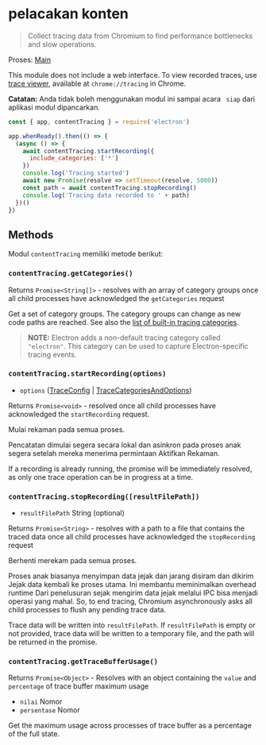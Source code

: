 # pelacakan konten

> Collect tracing data from Chromium to find performance bottlenecks and slow operations.

Proses: [Main](../glossary.md#main-process)

This module does not include a web interface. To view recorded traces, use [trace viewer][], available at `chrome://tracing` in Chrome.

**Catatan:** Anda tidak boleh menggunakan modul ini sampai acara ` siap` dari aplikasi modul dipancarkan.

```javascript
const { app, contentTracing } = require('electron')

app.whenReady().then(() => {
  (async () => {
    await contentTracing.startRecording({
      include_categories: ['*']
    })
    console.log('Tracing started')
    await new Promise(resolve => setTimeout(resolve, 5000))
    const path = await contentTracing.stopRecording()
    console.log('Tracing data recorded to ' + path)
  })()
})
```

## Methods

Modul ` contentTracing ` memiliki metode berikut:

### `contentTracing.getCategories()`

Returns `Promise<String[]>` - resolves with an array of category groups once all child processes have acknowledged the `getCategories` request

Get a set of category groups. The category groups can change as new code paths are reached. See also the [list of built-in tracing categories](https://chromium.googlesource.com/chromium/src/+/master/base/trace_event/builtin_categories.h).

> **NOTE:** Electron adds a non-default tracing category called `"electron"`. This category can be used to capture Electron-specific tracing events.

### `contentTracing.startRecording(options)`

* `options` ([TraceConfig](structures/trace-config.md) | [TraceCategoriesAndOptions](structures/trace-categories-and-options.md))

Returns `Promise<void>` - resolved once all child processes have acknowledged the `startRecording` request.

Mulai rekaman pada semua proses.

Pencatatan dimulai segera secara lokal dan asinkron pada proses anak segera setelah mereka menerima permintaan Aktifkan Rekaman.

If a recording is already running, the promise will be immediately resolved, as only one trace operation can be in progress at a time.

### `contentTracing.stopRecording([resultFilePath])`

* `resultFilePath` String (optional)

Returns `Promise<String>` - resolves with a path to a file that contains the traced data once all child processes have acknowledged the `stopRecording` request

Berhenti merekam pada semua proses.

Proses anak biasanya menyimpan data jejak dan jarang disiram dan dikirim Jejak data kembali ke proses utama. Ini membantu meminimalkan overhead runtime Dari penelusuran sejak mengirim data jejak melalui IPC bisa menjadi operasi yang mahal. So, to end tracing, Chromium asynchronously asks all child processes to flush any pending trace data.

Trace data will be written into `resultFilePath`. If `resultFilePath` is empty or not provided, trace data will be written to a temporary file, and the path will be returned in the promise.

### `contentTracing.getTraceBufferUsage()`

Returns `Promise<Object>` - Resolves with an object containing the `value` and `percentage` of trace buffer maximum usage

* `nilai` Nomor
* `persentase` Nomor

Get the maximum usage across processes of trace buffer as a percentage of the full state.

[trace viewer]: https://github.com/catapult-project/catapult/blob/master/tracing
